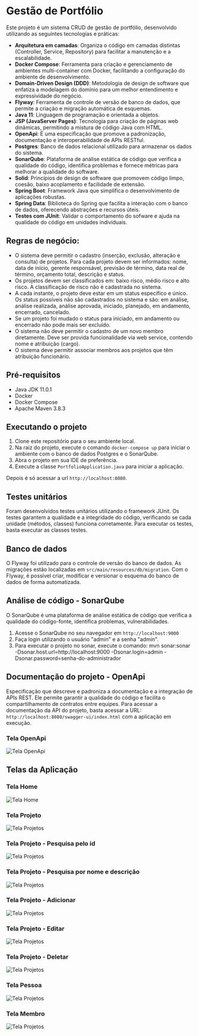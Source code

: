 # Gestão de Portfólio

Este projeto é um sistema CRUD de gestão de portfólio, desenvolvido utilizando as seguintes tecnologias e práticas:

- **Arquitetura em camadas**: Organiza o código em camadas distintas (Controller, Service, Repository) para facilitar a manutenção e a escalabilidade.
- **Docker Compose**: Ferramenta para criação e gerenciamento de ambientes multi-container com Docker, facilitando a configuração do ambiente de desenvolvimento.
- **Domain-Driven Design (DDD)**: Metodologia de design de software que enfatiza a modelagem do domínio para um melhor entendimento e expressividade do negócio.
- **Flyway**: Ferramenta de controle de versão de banco de dados, que permite a criação e migração automática de esquemas.
- **Java 11**: Linguagem de programação e orientada a objetos.
- **JSP (JavaServer Pages)**: Tecnologia para criação de páginas web dinâmicas, permitindo a mistura de código Java com HTML.
- **OpenApi**: É uma especificação que promove a padronização, documentação e interoperabilidade de APIs RESTful.
- **Postgres**: Banco de dados relacional utilizado para armazenar os dados do sistema.
- **SonarQube**: Plataforma de análise estática de código que verifica a qualidade do código, identifica problemas e fornece métricas para melhorar a qualidade do software.
- **Solid**: Princípios de design de software que promovem código limpo, coesão, baixo acoplamento e facilidade de extensão.
- **Spring Boot**: Framework Java que simplifica o desenvolvimento de aplicações robustas.
- **Spring Data**: Biblioteca do Spring que facilita a interação com o banco de dados, oferecendo abstrações e recursos úteis.
- **Testes com JUnit**: Validar o comportamento do sofware e ajuda na qualidade do código em unidades individuais.

## Regras de negócio:
- O sistema deve permitir o cadastro (inserção, exclusão, alteração e consulta) de projetos. Para cada projeto devem ser informados: nome, data de início, gerente responsável, previsão de término, data real de término, orçamento total, descrição e status.
- Os projetos devem ser classificados em: baixo risco, médio risco e alto risco. A classificação de risco não é cadastrada no sistema.
- A cada instante, o projeto deve estar em um status específico e único. Os status possíveis não são cadastrados no sistema e são: em análise, análise realizada, análise aprovada, iniciado, planejado, em andamento, encerrado, cancelado.
- Se um projeto foi mudado o status para iniciado, em andamento ou encerrado não pode mais ser excluído.
- O sistema não deve permitir o cadastro de um novo membro diretamente. Deve ser provida funcionalidade via web service, contendo nome e atribuição (cargo).
- O sistema deve permitir associar membros aos projetos que têm atribuição funcionário.


## Pré-requisitos

- Java JDK 11.0.1
- Docker
- Docker Compose
- Apache Maven 3.8.3

## Executando o projeto

1. Clone este repositório para o seu ambiente local.
2. Na raiz do projeto, execute o comando `docker-compose up` para iniciar o ambiente com o banco de dados Postgres e o SonarQube.
3. Abra o projeto em sua IDE de preferência.
4. Execute a classe `PortfolioApplication.java` para iniciar a aplicação.

Depois é só acessar a url `http://localhost:8080`.

## Testes unitários

Foram desenvolvidos testes unitários utilizando o framework JUnit. Os testes garantem a qualidade e a integridade do código, verificando se cada unidade (métodos, classes) funciona corretamente. Para executar os testes, basta executar as classes testes.

## Banco de dados

O Flyway foi utilizado para o controle de versão do banco de dados. As migrações estão localizadas em `src/main/resources/db/migration`. Com o Flyway, é possível criar, modificar e versionar o esquema do banco de dados de forma automatizada.

## Análise de código - SonarQube

O SonarQube é uma plataforma de análise estática de código que verifica a qualidade do código-fonte, identifica problemas, vulnerabilidades.

1. Acesse o SonarQube no seu navegador em `http://localhost:9000`
2. Faça login utilizando o usuário "admin" e a senha "admin".
3. Para executar o projeto no sonar, execute o comando: mvn sonar:sonar -Dsonar.host.url=http://localhost:9000 -Dsonar.login=admin -Dsonar.password=senha-do-administrador

## Documentação do projeto - OpenApi

Especificação que descreve e padroniza a documentação e a integração de APIs REST. Ele permite garantir a qualidade do código e facilita o compartilhamento de contratos entre equipes. Para acessar a documentação da API do projeto, basta acessar a URL: `http://localhost:8080/swagger-ui/index.html` com a aplicação em execução.

### Tela OpenApi
![Tela OpenApi](https://github.com/xcarlosr/portfolio/blob/main/imagens/open-api-swagger.png?raw=true)



## Telas da Aplicação

### Tela Home
![Tela Home](https://github.com/xcarlosr/portfolio/blob/main/imagens/home.png?raw=true)


### Tela Projeto
![Tela Projetos](https://github.com/xcarlosr/portfolio/blob/main/imagens/projetos.png?raw=true)


### Tela Projeto - Pesquisa pelo id
![Tela Projetos](https://github.com/xcarlosr/portfolio/blob/main/imagens/projeto_pesquisa_id.png?raw=true)


### Tela Projeto - Pesquisa por nome e descrição
![Tela Projetos](https://github.com/xcarlosr/portfolio/blob/main/imagens/projeto_pesquisa_descricao.png?raw=true)


### Tela Projeto - Adicionar
![Tela Projetos](https://github.com/xcarlosr/portfolio/blob/main/imagens/projeto_adicionar.png?raw=true)


### Tela Projeto - Editar
![Tela Projetos](https://github.com/xcarlosr/portfolio/blob/main/imagens/projeto_editar.png?raw=true)


### Tela Projeto - Deletar
![Tela Projetos](https://github.com/xcarlosr/portfolio/blob/main/imagens/projeto_deletar.png?raw=true)


### Tela Pessoa
![Tela Projetos](https://github.com/xcarlosr/portfolio/blob/main/imagens/pessoas.png?raw=true)


### Tela Membro
![Tela Projetos](https://github.com/xcarlosr/portfolio/blob/main/imagens/membros.png?raw=true)